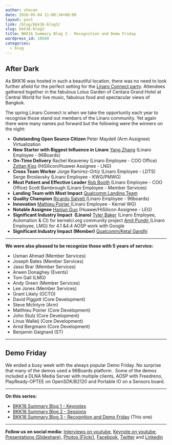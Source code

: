 ```yaml
---
author: shovan
date: 2016-05-04 11:08:34+00:00
layout: post
link: /blog/bkk16-blog3/
slug: bkk16-blog3
title: BKK16 Summary Blog 3 - Recognition and Demo Friday
wordpress_id: 10589
categories:
  - blog
---
```


## After Dark

As BKK16 was hosted in such a beautiful location, there was no need to look further afield for the perfect setting for the [Linaro Connect party](https://flic.kr/s/aHskvTDhFc). Attendees gathered together in the fabulous Lotus Garden of Centara Grand Hotel at Central World for live music, fabulous food and spectacular views of Bangkok.

The spring Linaro Connect is when we take the opportunity each year to recognise those stand out members of the Linaro community. Yet again there were many names put forward but the following were the winners on the night:

- **Outstanding Open Source Citizen**
  Peter Maydell (Arm Assignee) Virtualization
- **New Starter with Biggest Influence in Linaro**
  [Yang Zhang](https://www.flickr.com/photos/linaroorg/25384586300/in/album-72157665519520505/) (Linaro Employee - 96Boards)
- **On-Time Delivery**
  Rachel Keaveney (Linaro Employee - COO Office)
  [Zoltan Kiss](https://www.flickr.com/photos/linaroorg/25592759911/in/album-72157665519520505/) (HiSilicon/Huawei Assignee - LNG)
- **Cross Team Worker**
  Jorge Ramirez-Ortiz (Linaro Employee - LDTS)
  Serge Broslavsky (Linaro Employee - KWG/PMWG)
- **Most Patient and Effective Leader**
  [Rob Booth](https://www.flickr.com/photos/linaroorg/25659259796/in/album-72157665519520505/) (Linaro Employee - COO Office)
  Scott Bambrough (Linaro Employee - Member Services)
- **Landing Team with Most Impact**
  [Qualcomm Landing Team](https://www.flickr.com/photos/linaroorg/25054922664/in/album-72157665519520505/)
- **Quality Champion**
  [Ricardo Salveti ](https://www.flickr.com/photos/linaroorg/25685445045/in/album-72157665519520505/)(Linaro Employee - 96boards)
- **Innovation**
  [Mathieu Poirier ](https://www.flickr.com/photos/linaroorg/25054922114/in/album-72157665519520505/)(Linaro Employee - Kernel WG)
- **Notable Assignee**
  [Hanjun Guo](https://www.flickr.com/photos/linaroorg/25058691303/in/album-72157665519520505/) (Huawei/HiSilicon Assignee - LEG)
- **Significant Industry Impact  (Linaro)**
  [Tyler Baker](https://www.flickr.com/photos/linaroorg/25384589680/in/album-72157665519520505/) (Linaro Employee, Automation & CI) for kernelci.org community project
  [Amit Pundir ](https://www.flickr.com/photos/linaroorg/25384589680/in/album-72157665519520505/)(Linaro Employee, LMG) for 4.1 &4.4 AOSP work with Google
- **Significant Industry Impact (Member)**
  [Qualcomm/Ketal Gandhi](https://www.flickr.com/photos/linaroorg/25384588620/in/album-72157665519520505/)

---

**We were also pleased to be recognize those with 5 years of service:**

- Usman Ahmad (Member Services)
- Joseph Bates (Member Services)
- Jassi Brar (Member Services)
- Arwen Donaghey (Events)
- Tom Gall (LMG)
- Andy Green (Member Services)
- Lee Jones (Member Services)
- Grant Likely (OCTO)
- David Piggott (Core Development)
- Steve McIntyre (Arm)
- Matthieu Poirier (Core Development)
- John Stulz (Core Development)
- Linus Walleij (Core Development)
- Arnd Bergmann (Core Development)
- Benjamin Gaignard (ST)

---

## Demo Friday

We ended a busy week with the always popular Demo Friday. No surprise that many of the demos used a 96Boards platform.  Some of the demos included a DLNA Media Server with multiple clients, AOSP with Freedreno, PlayReady-OPTEE on OpenSDK/B2120 and Portable IO on a Sensors board.

---

**On this series:**

- [BKK16 Summary Blog 1 - Keynotes](/blog/bkk16-blog1/)
- [BKK16 Summary Blog 2 - Sessions](/blog/bkk16-blog2/)
- [BKK16 Summary Blog 3 - Recognition and Demo Friday](/blog/bkk16-blog3/) (This one)

---

**Follow us on social media:**
[Interviews on youtube](https://www.youtube.com/user/linaroorg?sub_confirmation=1&utm_source=Linaro.org&utm_medium=blog&utm_campaign=social), [Keynote on youtube](https://www.youtube.com/user/linaroOnAir?sub_confirmation=1&utm_source=Linaro.org&utm_medium=blog&utm_campaign=social), [Presentations (Slideshare)](http://www.slideshare.net/linaroorg?utm_source=Linaro.org&utm_medium=blog&utm_campaign=social),
[Photos (Flickr)](https://www.flickr.com/photos/linaroorg?utm_source=Linaro.org&utm_medium=blog&utm_campaign=social), [Facebook](https://www.facebook.com/LinaroOrg?utm_source=Linaro.org&utm_medium=blog&utm_campaign=social), [Twitter](https://twitter.com/linaroorg?utm_source=Linaro.org&utm_medium=blog&utm_campaign=social) and [Linkedin](https://www.linkedin.com/company/1026961?utm_source=Linaro.org&utm_medium=blog&utm_campaign=social)
